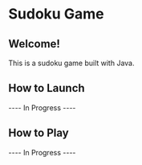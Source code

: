 # Sudoku Game

## Welcome! 

This is a sudoku game built with Java.

## How to Launch

----   In Progress   ----

## How to Play

---- In Progress ----